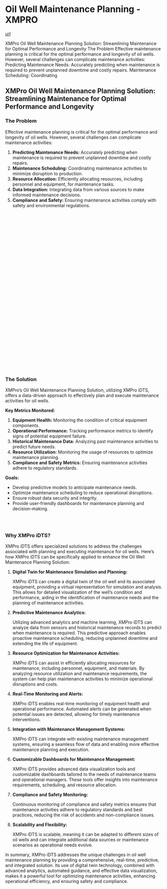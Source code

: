 # Oil Well Maintenance Planning - XMPRO

[url](https://xmpro.com/solutions-library/oil-gas,use-cases/oil-well-maintenance-planning/)


<div class="portfolio-top">

<div class="row page-wrapper">

<div class="large-12 col mb-0 pb-0">

<div class="portfolio-summary entry-summary">

<div class="row">

<div class="col col-fit pb-0">
XMPro Oil Well Maintenance Planning Solution: Streamlining Maintenance for Optimal Performance and Longevity The Problem Effective maintenance planning is critical for the optimal performance and longevity of oil wells. However, several challenges can complicate maintenance activities: Predicting Maintenance Needs: Accurately predicting when maintenance is required to prevent unplanned downtime and costly repairs. Maintenance Scheduling: Coordinating
</div>
</div>
</div>
</div>
</div>

<div id="portfolio-content" role="main">

<div class="portfolio-inner">

<div class="row" id="row-447105277">

<div class="col small-12 large-12" id="col-328140103">

<div class="col-inner">

<div class="row" id="row-202923884">

<div class="col small-12 large-12" id="col-556048416">

<div class="col-inner">
<h2>XMPro Oil Well Maintenance Planning Solution: Streamlining Maintenance for Optimal Performance and Longevity</h2>
</div>
</div>
</div>

<div class="row" id="row-1867546081">

<div class="col medium-6 small-12 large-6" id="col-614513524">

<div class="col-inner">
<h3>The Problem</h3>
<p>Effective maintenance planning is critical for the optimal performance and longevity of oil wells. However, several challenges can complicate maintenance activities:</p>
<ol>
<li><strong>Predicting Maintenance Needs:</strong> Accurately predicting when maintenance is required to prevent unplanned downtime and costly repairs.</li>
<li><strong>Maintenance Scheduling:</strong> Coordinating maintenance activities to minimize disruption to production.</li>
<li><strong>Resource Allocation:</strong> Efficiently allocating resources, including personnel and equipment, for maintenance tasks.</li>
<li><strong>Data Integration:</strong> Integrating data from various sources to make informed maintenance decisions.</li>
<li><strong>Compliance and Safety:</strong> Ensuring maintenance activities comply with safety and environmental regulations.</li>
</ol>
</div>
</div>

<div class="col medium-6 small-12 large-6" id="col-1367642992">

<div class="col-inner">

<div class="banner has-hover" id="banner-2060888616">

<div class="banner-inner fill">

<div class="banner-bg fill">

<div class="bg fill bg-fill"></div>
</div>

<div class="banner-layers container">

<div class="fill banner-link"></div>

<div class="text-box banner-layer x50 md-x50 lg-x50 y50 md-y50 lg-y50 res-text" id="text-box-1536336923">

<div class="text-box-content text dark">

<div class="text-inner text-center">
</div>
</div>
<style>
#text-box-1536336923 {
  width: 60%;
}
#text-box-1536336923 .text-box-content {
  font-size: 100%;
}
</style>
</div>
</div>
</div>
<style>
#banner-2060888616 {
  padding-top: 500px;
}
#banner-2060888616 .bg.bg-loaded {
  background-image: url(https://xmpro.com/wp-content/uploads/2020/04/1.jpg);
}
</style>
</div>
</div>
</div>
</div>
</div>
</div>
</div>

<div class="row" id="row-557172750">

<div class="col small-12 large-12" id="col-737796510">

<div class="col-inner">
<h3>The Solution</h3>
<p>XMPro’s Oil Well Maintenance Planning Solution, utilizing XMPro iDTS, offers a data-driven approach to effectively plan and execute maintenance activities for oil wells.</p>
<p><strong>Key Metrics Monitored:</strong></p>
<ol>
<li><strong>Equipment Health:</strong> Monitoring the condition of critical equipment components.</li>
<li><strong>Operational Performance:</strong> Tracking performance metrics to identify signs of potential equipment failure.</li>
<li><strong>Historical Maintenance Data:</strong> Analyzing past maintenance activities to predict future needs.</li>
<li><strong>Resource Utilization:</strong> Monitoring the usage of resources to optimize maintenance planning.</li>
<li><strong>Compliance and Safety Metrics:</strong> Ensuring maintenance activities adhere to regulatory standards.</li>
</ol>
<p><strong>Goals:</strong></p>
<ul>
<li>Develop predictive models to anticipate maintenance needs.</li>
<li>Optimize maintenance scheduling to reduce operational disruptions.</li>
<li>Ensure robust data security and integrity.</li>
<li>Provide user-friendly dashboards for maintenance planning and decision-making.</li>
</ul>

<div class="gap-element clearfix" id="gap-1110363370" style="display:block; height:auto;">
<style>
#gap-1110363370 {
  padding-top: 30px;
}
</style>
</div>
</div>
</div>
</div>

<div class="row" id="row-1060725266">

<div class="col small-12 large-12" id="col-169328397">

<div class="col-inner">
<h3>Why XMPro iDTS?</h3>
<p>XMPro iDTS offers specialized solutions to address the challenges associated with planning and executing maintenance for oil wells. Here’s how XMPro iDTS can be specifically applied to enhance the Oil Well Maintenance Planning Solution:</p>
<ol>
<li>
<p><strong>Digital Twin for Maintenance Simulation and Planning:</strong></p>
<p>XMPro iDTS can create a digital twin of the oil well and its associated equipment, providing a virtual representation for simulation and analysis. This allows for detailed visualization of the well’s condition and performance, aiding in the identification of maintenance needs and the planning of maintenance activities.</p></li>
<li>
<p><strong>Predictive Maintenance Analytics:</strong></p>
<p>Utilizing advanced analytics and machine learning, XMPro iDTS can analyze data from sensors and historical maintenance records to predict when maintenance is required. This predictive approach enables proactive maintenance scheduling, reducing unplanned downtime and extending the life of equipment.</p></li>
<li>
<p><strong>Resource Optimization for Maintenance Activities:</strong></p>
<p>XMPro iDTS can assist in efficiently allocating resources for maintenance, including personnel, equipment, and materials. By analyzing resource utilization and maintenance requirements, the system can help plan maintenance activities to minimize operational disruptions and costs.</p></li>
<li>
<p><strong>Real-Time Monitoring and Alerts:</strong></p>
<p>XMPro iDTS enables real-time monitoring of equipment health and operational performance. Automated alerts can be generated when potential issues are detected, allowing for timely maintenance interventions.</p></li>
<li>
<p><strong>Integration with Maintenance Management Systems:</strong></p>
<p>XMPro iDTS can integrate with existing maintenance management systems, ensuring a seamless flow of data and enabling more effective maintenance planning and execution.</p></li>
<li>
<p><strong>Customizable Dashboards for Maintenance Management:</strong></p>
<p>XMPro iDTS provides advanced data visualization tools and customizable dashboards tailored to the needs of maintenance teams and operational managers. These tools offer insights into maintenance requirements, scheduling, and resource allocation.</p></li>
<li>
<p><strong>Compliance and Safety Monitoring:</strong></p>
<p>Continuous monitoring of compliance and safety metrics ensures that maintenance activities adhere to regulatory standards and best practices, reducing the risk of accidents and non-compliance issues.</p></li>
<li>
<p><strong>Scalability and Flexibility:</strong></p>
<p>XMPro iDTS is scalable, meaning it can be adapted to different sizes of oil wells and can integrate additional data sources or maintenance scenarios as operational needs evolve.</p></li>
</ol>
<p>In summary, XMPro iDTS addresses the unique challenges in oil well maintenance planning by providing a comprehensive, real-time, predictive, and integrated solution. Its use of digital twin technology, combined with advanced analytics, automated guidance, and effective data visualization, makes it a powerful tool for optimizing maintenance activities, enhancing operational efficiency, and ensuring safety and compliance.</p>
</div>
</div>
</div>
</div>
</div>
</div>